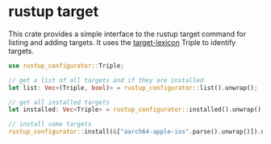 # rustup target

This crate provides a simple interface to the rustup target command for listing and adding targets.
It uses the [target-lexicon](https://crates.io/crates/target-lexicon) Triple to identify targets.

```rust
use rustup_configurator::Triple;

// get a list of all targets and if they are installed
let list: Vec<(Triple, bool)> = rustup_configurator::list().unwrap();

// get all installed targets
let installed: Vec<Triple> = rustup_configurator::installed().unwrap();

// install some targets
rustup_configurator::install(&["aarch64-apple-ios".parse().unwrap()]).unwrap();
```
